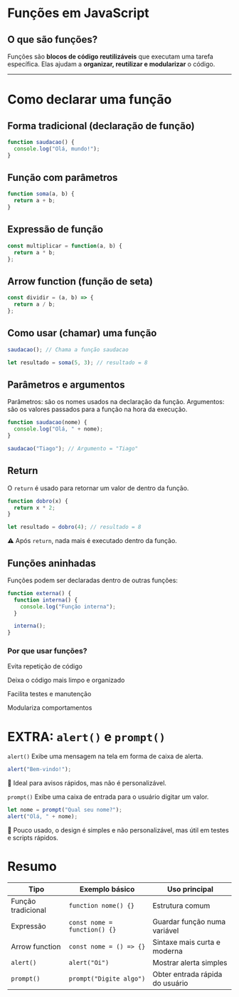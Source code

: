 # Funções em JavaScript

## O que são funções?

Funções são **blocos de código reutilizáveis** que executam uma tarefa específica. 
Elas ajudam a **organizar, reutilizar e modularizar** o código.

---

# Como declarar uma função

## Forma tradicional (declaração de função)

```javascript
function saudacao() {
  console.log("Olá, mundo!");
}
```

## Função com parâmetros

```javascript
function soma(a, b) {
  return a + b;
}
```

## Expressão de função

```javascript
const multiplicar = function(a, b) {
  return a * b;
};
```

## Arrow function (função de seta)

```javascript
const dividir = (a, b) => {
  return a / b;
};
```

## Como usar (chamar) uma função

```javascript
saudacao(); // Chama a função saudacao

let resultado = soma(5, 3); // resultado = 8
```

## Parâmetros e argumentos

Parâmetros: são os nomes usados na declaração da função.
Argumentos: são os valores passados para a função na hora da execução.

```javascript
function saudacao(nome) {
  console.log("Olá, " + nome);
}

saudacao("Tiago"); // Argumento = "Tiago"
```

## Return
O `return` é usado para retornar um valor de dentro da função.

```javascript
function dobro(x) {
  return x * 2;
}

let resultado = dobro(4); // resultado = 8
```

⚠️ Após `return`, nada mais é executado dentro da função.

## Funções aninhadas

Funções podem ser declaradas dentro de outras funções:

```javascript
function externa() {
  function interna() {
    console.log("Função interna");
  }

  interna();
}
```

### Por que usar funções?

Evita repetição de código

Deixa o código mais limpo e organizado

Facilita testes e manutenção

Modulariza comportamentos

# EXTRA: `alert()` e `prompt()`
`alert()`
Exibe uma mensagem na tela em forma de caixa de alerta.

```javascript
alert("Bem-vindo!");
```
🔔 Ideal para avisos rápidos, mas não é personalizável.

`prompt()`
Exibe uma caixa de entrada para o usuário digitar um valor.

```javascript
let nome = prompt("Qual seu nome?");
alert("Olá, " + nome);
```
📌 Pouco usado, o design é simples e não personalizável, mas útil em testes e scripts rápidos.

# Resumo

| Tipo               | Exemplo básico               | Uso principal                   |
| ------------------ | ---------------------------- | ------------------------------- |
| Função tradicional | `function nome() {}`         | Estrutura comum                 |
| Expressão          | `const nome = function() {}` | Guardar função numa variável    |
| Arrow function     | `const nome = () => {}`      | Sintaxe mais curta e moderna    |
| `alert()`          | `alert("Oi")`                | Mostrar alerta simples          |
| `prompt()`         | `prompt("Digite algo")`      | Obter entrada rápida do usuário |
